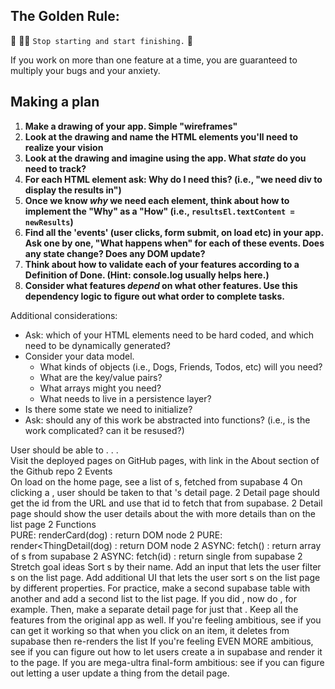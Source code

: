 ## The Golden Rule: 

🦸 🦸‍♂️ `Stop starting and start finishing.` 🏁

If you work on more than one feature at a time, you are guaranteed to multiply your bugs and your anxiety.

## Making a plan

1) **Make a drawing of your app. Simple "wireframes"** 
1) **Look at the drawing and name the HTML elements you'll need to realize your vision**
1) **Look at the drawing and imagine using the app. What _state_ do you need to track?** 
1) **For each HTML element ask: Why do I need this? (i.e., "we need div to display the results in")** 
1) **Once we know _why_ we need each element, think about how to implement the "Why" as a "How" (i.e., `resultsEl.textContent = newResults`)**
1) **Find all the 'events' (user clicks, form submit, on load etc) in your app. Ask one by one, "What happens when" for each of these events. Does any state change? Does any DOM update?**
1) **Think about how to validate each of your features according to a Definition of Done. (Hint: console.log usually helps here.)**
1) **Consider what features _depend_ on what other features. Use this dependency logic to figure out what order to complete tasks.**

Additional considerations:
- Ask: which of your HTML elements need to be hard coded, and which need to be dynamically generated?
- Consider your data model. 
  - What kinds of objects (i.e., Dogs, Friends, Todos, etc) will you need? 
  - What are the key/value pairs? 
  - What arrays might you need? 
  - What needs to live in a persistence layer?
- Is there some state we need to initialize?
- Ask: should any of this work be abstracted into functions? (i.e., is the work complicated? can it be resused?)



User should be able to . . .	
Visit the deployed pages on GitHub pages, with link in the About section of the Github repo	2
Events	
On load on the home page, see a list of <thing>s, fetched from supabase	4
On clicking a <thing>, user should be taken to that <thing>'s detail page.	2
Detail page should get the id from the URL and use that id to fetch that <thing> from supabase.	2
Detail page should show the user details about the <thing> with more details than on the list page	2
Functions	
PURE: render<Thing>Card(dog) : return DOM node	2
PURE: render<ThingDetail(dog) : return DOM node	2
ASYNC: fetch<Things>() : return array of <thing>s from supabase	2
ASYNC: fetch<Thing>(id) : return single <thing> from supabase	2
Stretch goal ideas
Sort <thing>s by their name.
Add an input that lets the user filter <thing>s on the list page.
Add additional UI that lets the user sort <thing>s on the list page by different properties.
For practice, make a second supabase table with another <thing> and add a second list to the list page. If you did , now do , for example. Then, make a separate detail page for just that <thing>. Keep all the features from the original app as well.
If you're feeling ambitious, see if you can get it working so that when you click on an item, it deletes from supabase then re-renders the list
If you're feeling EVEN MORE ambitious, see if you can figure out how to let users create a <thing> in supabase and render it to the page.
If you are mega-ultra final-form ambitious: see if you can figure out letting a user update a thing from the detail page.

